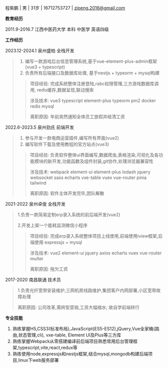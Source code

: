 程紫鹏 | 男 | 31岁 | 16712753727 | [zipeng.2016@gmail.com ](mailto:185964590@qq.com)

**教育经历**

2011.9-2016.7 江西中医药大学 本科 中医学 英语四级

**工作经历**

2023.12-2024.1 泉州盛柏 全栈开发

> 1. 编写一款游戏后台信息管理系统,基于vue-element-plus-admin框架(vue3 + typescript)
> 2. 负责所有后端接口及数据库处理, 基于nestjs + typeorm + mysql构建
>
> > 项目经验: 完成系统整体注册登陆,rabc权限管理,三方游戏数据库调用, redis缓存,数据呈现,联动搜索
> >
> > 涉及技术: vue3 typescript element-plus typeorm pm2 docker redis mysql
> >
> > 离职原因: 年前突然通知全体员工放假并结清工资

2022.6-2023.5 泉州劲氏 前端开发

> 1. 参与开发一款电商运营插件,编写所有界面(vue2)
> 2. 编写软件下载及使用教程的官方站点(vue3)
>
> > 项目经验: 负责软件整体ui界面编写,数据爬虫,表格渲染,可视化及各功能模块的新开发,功能函数及组件封装,git协作,处理浏览器兼容性
> >
> > 涉及技术: webpack element-ui element-plus lodash jquery websocket sass echarts vxe-table vuex vue-router pinia tailwind
> >
> > 离职原因: 软件主体开发完毕,团队解散

2021-2022 泉州卓俊 全栈开发

> 1.负责一款简易定制erp录入系统的前后端开发(vue2)
>
> 2.开发上架一个能耗监测微信小程序
>
> > 项目经验: 完成erp录入系统整体项目上线使用,前端使用iview框架,后端使用 expressjs + mysql
> >
> > 涉及技术: vue2 element-ui jquery axios echarts vuex vue-router multer
> >
> > 离职原因: 拖欠工资

2017-2020 南昌联通 技术员

> 1.负责光纤宽带安装维护,三网机房线路维护,集团客户内网部署,小区宽带故障处理
>
> 离职原因: 公司改革,需转型营销,工资大幅缩水; 故自学前端转行

**专业技能**

1. 熟练掌握H5,CSS3(标准布局),JavaScript(ES5-ES12),jQuery,Vue全家桶(路由,状态管理,cli), vxe-table, Element UI及Plus等三方库
2. 熟练掌握Webpack从零搭建编译前后端项目熟悉常用后台管理框架,typescript,vite,react,redux等
3. 熟练使用node,expressjs和nestjs框架,结合mysql,mongodb构建后端项目,linux下web服务部署